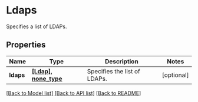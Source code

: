 # Ldaps

Specifies a list of LDAPs.

## Properties
Name | Type | Description | Notes
------------ | ------------- | ------------- | -------------
**ldaps** | [**[Ldap], none_type**](Ldap.md) | Specifies the list of LDAPs. | [optional] 

[[Back to Model list]](../README.md#documentation-for-models) [[Back to API list]](../README.md#documentation-for-api-endpoints) [[Back to README]](../README.md)


